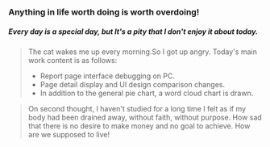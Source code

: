 ### Anything in life worth doing is worth overdoing!

##### Every day is a special day, but It's a pity that I don't enjoy  it about today.
> The cat wakes me up every morning.So I got up angry.
>  Today's main work content is as follows:
>+ Report page interface debugging on PC.
>+ Page detail display and UI design comparison changes.
>+ In addition to the general pie chart, a word cloud chart is drawn.

> On second thought, I haven't studied for a long time
> I felt as if my body had been drained away, without faith, without purpose.
> How sad that there is no desire to make money and no goal to achieve.
> How are we supposed to live!
